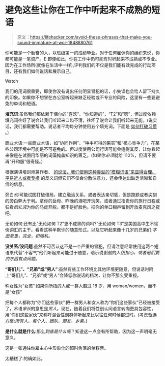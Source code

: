 # 避免这些让你在工作中听起来不成熟的短语

> 原文：<https://lifehacker.com/avoid-these-phrases-that-make-you-sound-immature-at-wor-1848880761>

你可能是一个勤奋的人，以班级第一的成绩毕业。对于任何雇佣你的组织来说，你都可能是一笔资产。E 即便如此，你在工作中仍可能有时听起来不成熟或不专业。因为在工作场所(就像在生活中一样),评判我们的不仅是我们能有效完成的行动项目，还有我们如何说话和展示自己。

Watch

我们的用词很重要，即使你没有说出任何明显冒犯的话，小失误也会给人留下持久的印象。如果你不想冒在办公室听起来缺乏经验或不专业的风险，这里有一些要避免的单词和短语。

**填充词**:虽然我们都依赖于偶尔的“喜欢”、“你知道的”、“T2”和“嗯”，但过度依赖填充词往好了说会让我们听起来口齿不清，往坏了说会让我们听起来无能。(说实话，我们都需要帮助。说话者平均每分钟使用五个填充词。下面是 [如何打破习惯](https://lifehacker.com/how-to-stop-saying-like-and-other-distracting-filler-w-1848715699) 。)

商业术语:一些商业术语，如“协同作用”、“唾手可得的果实”和“核心竞争力”，在某些公司环境中可能是不可避免的。但过度使用公司行话可能会适得其反，让你看起来像是在试图用华丽的词藻掩盖知识的匮乏。(如果你*必须*就给 110%，但请不要再“开和服”很奇怪。)

根据演讲培训师兼作者、 [的说法，我们使用这种类型的“模糊词语”来显得合理、平易近人或者专横](https://www.cnbc.com/2022/02/14/avoid-these-words-and-phrases-that-make-you-sound-immature-says-speech-expert.html) 的反义词但它们不仅会分散注意力，还会传达出缺乏清晰和自信的信息。

旁白:你可能试图打破僵局，建立融洽关系，或者表达亲切感，但是跑题或者尖刻的旁白弊大于利。拿你的岳母、昨晚的酒吧开玩笑，或者通过指责你的旅行日程或狂看*欧扎克*为你的马虎开脱，都不是好脸色。把你的单口相声留到开放麦克风之夜吧。

无论如何:还有比“无论如何 T2”更不成熟的词吗?“无论如何 T3”是美国高中生不愉快词汇的主干。看看这种半默许的随意形式，以及它听起来像十几岁的兄弟们:*字面意思，完全，*和*随机。*

**没关系/没问题**:虽然不可否认这不是一个严重的冒犯，但请注意经常使用这两个短语来代替“不客气”他们听起来可能过于随意，暗示说谢谢的人*很担心，或者他们要的东西有点问题。*

**“哥们儿”、“兄弟”或“男人”**:虽然有些工作环境比其他环境更随意，但说话时附上“哥们儿”、“兄弟”或“男人”会降低你说话的档次，让你不那么受重视。

称女性为“女孩”:如果你所指的人或一群人超过 18 岁，用 woman/women，而不是“女孩”

把每个人都称为“你们这些家伙”:把一群男人和女人称为“你们这些家伙”已经被接受了，术语*家伙*的意思是*男人*。现在，随着我们将性别认同语言转向更具包容性，用“你们这些家伙”来称呼混合性别群体听起来比以往任何时候都过时。(考虑备选方案:*所有人、每个人、团队、朋友、乡亲*。)

**是什么就是什么**:那么*到底是什么呢*？知道这一点会有所帮助，因为这一声明毫无意义。

这是一张通往你雇主心中形象化的超时角落的单程票。

太糟糕了:的确如此。